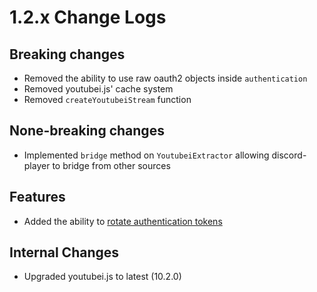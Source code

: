 # 1.2.x Change Logs

## Breaking changes

* Removed the ability to use raw oauth2 objects inside `authentication`
* Removed youtubei.js' cache system
* Removed `createYoutubeiStream` function

## None-breaking changes

* Implemented `bridge` method on `YoutubeiExtractor` allowing discord-player to bridge from other sources

## Features

* Added the ability to [rotate authentication tokens](./Rotator.md)

## Internal Changes

* Upgraded youtubei.js to latest (10.2.0)